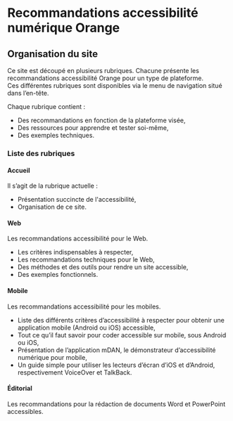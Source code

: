 # Recommandations accessibilité numérique Orange <h2 class="page-title">Organisation du site</h2>
<script>$(document).ready(function () {
    setBreadcrumb([{"label":"Organisation du site"}]);
});</script>

Ce site est découpé en plusieurs rubriques. Chacune présente les recommandations accessibilité Orange pour un type de plateforme.  
Ces différentes rubriques sont disponibles via le menu de navigation situé dans l’en-tête.

Chaque rubrique contient&nbsp;:
- Des recommandations en fonction de la plateforme visée,
- Des ressources pour apprendre et tester soi-même,
- Des exemples techniques.

### Liste des rubriques
#### Accueil
Il s’agit de la rubrique actuelle&nbsp;:
- Présentation succincte de l'accessibilité,
- Organisation de ce site.

#### Web
Les recommandations accessibilité pour le Web.
- Les critères indispensables à respecter,
- Les recommandations techniques pour le Web,
- Des méthodes et des outils pour rendre un site accessible,
- Des exemples fonctionnels.

#### Mobile

Les recommandations accessibilité pour les mobiles.
- Liste des différents critères d’accessibilité à respecter pour obtenir une application mobile (Android ou iOS) accessible, 
- Tout ce qu’il faut savoir pour coder accessible sur mobile, sous Android ou iOS,
- Présentation de l’application mDAN, le démonstrateur d’accessibilité numérique pour mobile,
- Un guide simple pour utiliser les lecteurs d’écran d’iOS et d’Android, respectivement <span lang="en">VoiceOver</span> et <span lang="en">TalkBack</span>.

#### Éditorial

Les recommandations pour la rédaction de documents Word et PowerPoint accessibles.

&nbsp;
<!--  This file is part of a11y-guidelines | Our vision of mobile & web accessibility guidelines and best practices, with valid/invalid examples.
 Copyright (C) 2016  Orange SA
 See the Creative Commons Legal Code Attribution-ShareAlike 3.0 Unported License for more details (LICENSE file). -->